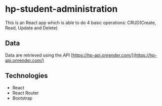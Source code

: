 # hp-student-administration

 This is an React app which is able to do 4 basic operations: CRUD(Create, Read, Update and Delete)

## Data
 Data are retrieved using the API [https://hp-api.onrender.com/](https://hp-api.onrender.com/)

## Technologies

 - React
 - React Router
 - Bootstrap
